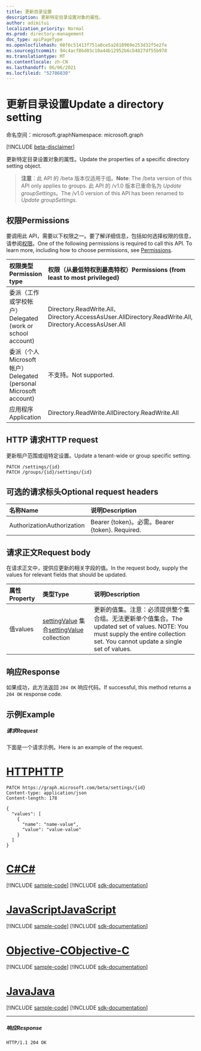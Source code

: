 ```yaml
---
title: 更新目录设置
description: 更新特定目录设置对象的属性。
author: adimitui
localization_priority: Normal
ms.prod: directory-management
doc_type: apiPageType
ms.openlocfilehash: 08f6c51413f751a0ce5a2818969e253d32f5e2fe
ms.sourcegitcommit: 94c4acf8bd03c10a44b12952b6cb4827df55b978
ms.translationtype: MT
ms.contentlocale: zh-CN
ms.lasthandoff: 06/06/2021
ms.locfileid: "52786830"
---
```

# <a name="update-a-directory-setting"></a><span data-ttu-id="39811-103">更新目录设置</span><span class="sxs-lookup"><span data-stu-id="39811-103">Update a directory setting</span></span>

<span data-ttu-id="39811-104">命名空间：microsoft.graph</span><span class="sxs-lookup"><span data-stu-id="39811-104">Namespace: microsoft.graph</span></span>

[!INCLUDE [beta-disclaimer](../../includes/beta-disclaimer.md)]

<span data-ttu-id="39811-105">更新特定目录设置对象的属性。</span><span class="sxs-lookup"><span data-stu-id="39811-105">Update the properties of a specific directory setting object.</span></span>

> <span data-ttu-id="39811-106">**注意**：此 API 的 /beta 版本仅适用于组。</span><span class="sxs-lookup"><span data-stu-id="39811-106">**Note**: The /beta version of this API only applies to groups.</span></span> <span data-ttu-id="39811-107">此 API 的 /v1.0 版本已重命名为 *Update groupSettings*。</span><span class="sxs-lookup"><span data-stu-id="39811-107">The /v1.0 version of this API has been renamed to *Update groupSettings*.</span></span>

## <a name="permissions"></a><span data-ttu-id="39811-108">权限</span><span class="sxs-lookup"><span data-stu-id="39811-108">Permissions</span></span>
<span data-ttu-id="39811-p102">要调用此 API，需要以下权限之一。要了解详细信息，包括如何选择权限的信息，请参阅[权限](/graph/permissions-reference)。</span><span class="sxs-lookup"><span data-stu-id="39811-p102">One of the following permissions is required to call this API. To learn more, including how to choose permissions, see [Permissions](/graph/permissions-reference).</span></span>

|<span data-ttu-id="39811-111">权限类型</span><span class="sxs-lookup"><span data-stu-id="39811-111">Permission type</span></span>      | <span data-ttu-id="39811-112">权限（从最低特权到最高特权）</span><span class="sxs-lookup"><span data-stu-id="39811-112">Permissions (from least to most privileged)</span></span>              |
|:--------------------|:---------------------------------------------------------|
|<span data-ttu-id="39811-113">委派（工作或学校帐户）</span><span class="sxs-lookup"><span data-stu-id="39811-113">Delegated (work or school account)</span></span> | <span data-ttu-id="39811-114">Directory.ReadWrite.All、Directory.AccessAsUser.All</span><span class="sxs-lookup"><span data-stu-id="39811-114">Directory.ReadWrite.All, Directory.AccessAsUser.All</span></span>    |
|<span data-ttu-id="39811-115">委派（个人 Microsoft 帐户）</span><span class="sxs-lookup"><span data-stu-id="39811-115">Delegated (personal Microsoft account)</span></span> | <span data-ttu-id="39811-116">不支持。</span><span class="sxs-lookup"><span data-stu-id="39811-116">Not supported.</span></span>    |
|<span data-ttu-id="39811-117">应用程序</span><span class="sxs-lookup"><span data-stu-id="39811-117">Application</span></span> | <span data-ttu-id="39811-118">Directory.ReadWrite.All</span><span class="sxs-lookup"><span data-stu-id="39811-118">Directory.ReadWrite.All</span></span> |

## <a name="http-request"></a><span data-ttu-id="39811-119">HTTP 请求</span><span class="sxs-lookup"><span data-stu-id="39811-119">HTTP request</span></span>
<!-- { "blockType": "ignored" } -->
<span data-ttu-id="39811-120">更新租户范围或组特定设置。</span><span class="sxs-lookup"><span data-stu-id="39811-120">Update a tenant-wide or group specific setting.</span></span>
```http
PATCH /settings/{id}
PATCH /groups/{id}/settings/{id}
```
## <a name="optional-request-headers"></a><span data-ttu-id="39811-121">可选的请求标头</span><span class="sxs-lookup"><span data-stu-id="39811-121">Optional request headers</span></span>
| <span data-ttu-id="39811-122">名称</span><span class="sxs-lookup"><span data-stu-id="39811-122">Name</span></span>       | <span data-ttu-id="39811-123">说明</span><span class="sxs-lookup"><span data-stu-id="39811-123">Description</span></span>|
|:-----------|:-----------|
| <span data-ttu-id="39811-124">Authorization</span><span class="sxs-lookup"><span data-stu-id="39811-124">Authorization</span></span>  | <span data-ttu-id="39811-p103">Bearer {token}。必需。</span><span class="sxs-lookup"><span data-stu-id="39811-p103">Bearer {token}. Required.</span></span>|

## <a name="request-body"></a><span data-ttu-id="39811-127">请求正文</span><span class="sxs-lookup"><span data-stu-id="39811-127">Request body</span></span>
<span data-ttu-id="39811-128">在请求正文中，提供应更新的相关字段的值。</span><span class="sxs-lookup"><span data-stu-id="39811-128">In the request body, supply the values for relevant fields that should be updated.</span></span> 

| <span data-ttu-id="39811-129">属性</span><span class="sxs-lookup"><span data-stu-id="39811-129">Property</span></span>     | <span data-ttu-id="39811-130">类型</span><span class="sxs-lookup"><span data-stu-id="39811-130">Type</span></span>   |<span data-ttu-id="39811-131">说明</span><span class="sxs-lookup"><span data-stu-id="39811-131">Description</span></span>|
|:---------------|:--------|:----------|
| <span data-ttu-id="39811-132">值</span><span class="sxs-lookup"><span data-stu-id="39811-132">values</span></span> | <span data-ttu-id="39811-133">[settingValue](../resources/settingvalue.md) 集合</span><span class="sxs-lookup"><span data-stu-id="39811-133">[settingValue](../resources/settingvalue.md) collection</span></span> | <span data-ttu-id="39811-p104">更新的值集。注意：必须提供整个集合组。无法更新单个值集合。</span><span class="sxs-lookup"><span data-stu-id="39811-p104">The updated set of values.  NOTE: You must supply the entire collection set. You cannot update a single set of values.</span></span> |

## <a name="response"></a><span data-ttu-id="39811-137">响应</span><span class="sxs-lookup"><span data-stu-id="39811-137">Response</span></span>

<span data-ttu-id="39811-138">如果成功，此方法返回 `204 OK` 响应代码。</span><span class="sxs-lookup"><span data-stu-id="39811-138">If successful, this method returns a `204 OK` response code.</span></span>

## <a name="example"></a><span data-ttu-id="39811-139">示例</span><span class="sxs-lookup"><span data-stu-id="39811-139">Example</span></span>
##### <a name="request"></a><span data-ttu-id="39811-140">请求</span><span class="sxs-lookup"><span data-stu-id="39811-140">Request</span></span>
<span data-ttu-id="39811-141">下面是一个请求示例。</span><span class="sxs-lookup"><span data-stu-id="39811-141">Here is an example of the request.</span></span>

# <a name="http"></a>[<span data-ttu-id="39811-142">HTTP</span><span class="sxs-lookup"><span data-stu-id="39811-142">HTTP</span></span>](#tab/http)
<!-- {
  "blockType": "request",
  "name": "update_directorysetting"
}-->
```http
PATCH https://graph.microsoft.com/beta/settings/{id}
Content-type: application/json
Content-length: 178

{
  "values": [
    {
      "name": "name-value",
      "value": "value-value"
    }
  ]
}
```
# <a name="c"></a>[<span data-ttu-id="39811-143">C#</span><span class="sxs-lookup"><span data-stu-id="39811-143">C#</span></span>](#tab/csharp)
[!INCLUDE [sample-code](../includes/snippets/csharp/update-directorysetting-csharp-snippets.md)]
[!INCLUDE [sdk-documentation](../includes/snippets/snippets-sdk-documentation-link.md)]

# <a name="javascript"></a>[<span data-ttu-id="39811-144">JavaScript</span><span class="sxs-lookup"><span data-stu-id="39811-144">JavaScript</span></span>](#tab/javascript)
[!INCLUDE [sample-code](../includes/snippets/javascript/update-directorysetting-javascript-snippets.md)]
[!INCLUDE [sdk-documentation](../includes/snippets/snippets-sdk-documentation-link.md)]

# <a name="objective-c"></a>[<span data-ttu-id="39811-145">Objective-C</span><span class="sxs-lookup"><span data-stu-id="39811-145">Objective-C</span></span>](#tab/objc)
[!INCLUDE [sample-code](../includes/snippets/objc/update-directorysetting-objc-snippets.md)]
[!INCLUDE [sdk-documentation](../includes/snippets/snippets-sdk-documentation-link.md)]

# <a name="java"></a>[<span data-ttu-id="39811-146">Java</span><span class="sxs-lookup"><span data-stu-id="39811-146">Java</span></span>](#tab/java)
[!INCLUDE [sample-code](../includes/snippets/java/update-directorysetting-java-snippets.md)]
[!INCLUDE [sdk-documentation](../includes/snippets/snippets-sdk-documentation-link.md)]

---

##### <a name="response"></a><span data-ttu-id="39811-147">响应</span><span class="sxs-lookup"><span data-stu-id="39811-147">Response</span></span>
<!-- {
  "blockType": "response"
} -->
```http
HTTP/1.1 204 OK
```

<!-- uuid: 8fcb5dbc-d5aa-4681-8e31-b001d5168d79
2015-10-25 14:57:30 UTC -->
<!--
{
  "type": "#page.annotation",
  "description": "Update directorysetting",
  "keywords": "",
  "section": "documentation",
  "tocPath": "",
  "suppressions": [
  ]
}
-->


